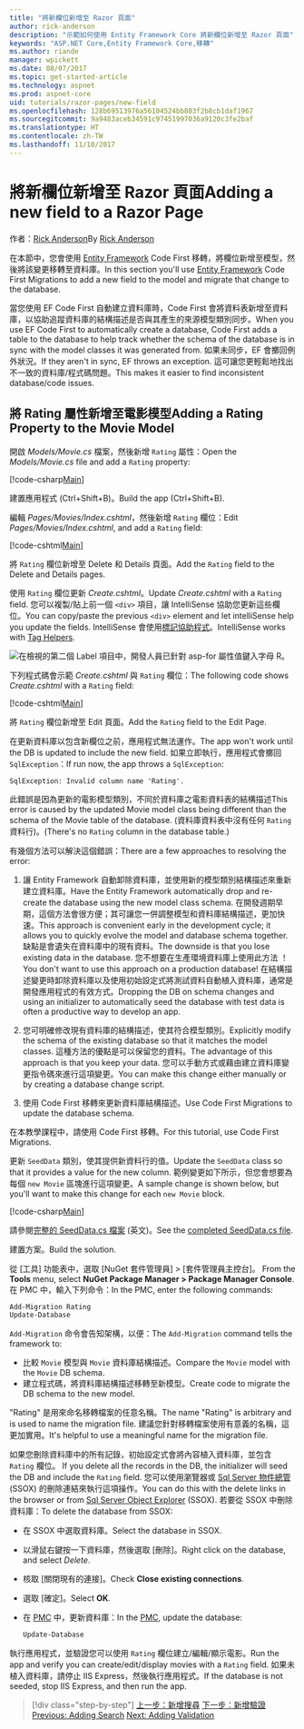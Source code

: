 ```yaml
---
title: "將新欄位新增至 Razor 頁面"
author: rick-anderson
description: "示範如何使用 Entity Framework Core 將新欄位新增至 Razor 頁面"
keywords: "ASP.NET Core,Entity Framework Core,移轉"
ms.author: riande
manager: wpickett
ms.date: 08/07/2017
ms.topic: get-started-article
ms.technology: aspnet
ms.prod: aspnet-core
uid: tutorials/razor-pages/new-field
ms.openlocfilehash: 128b69513976a56104524bb803f2b8cb1daf1967
ms.sourcegitcommit: 9a9483aceb34591c97451997036a9120c3fe2baf
ms.translationtype: HT
ms.contentlocale: zh-TW
ms.lasthandoff: 11/10/2017
---
```

# <a name="adding-a-new-field-to-a-razor-page"></a><span data-ttu-id="84050-104">將新欄位新增至 Razor 頁面</span><span class="sxs-lookup"><span data-stu-id="84050-104">Adding a new field to a Razor Page</span></span>

<span data-ttu-id="84050-105">作者：[Rick Anderson](https://twitter.com/RickAndMSFT)</span><span class="sxs-lookup"><span data-stu-id="84050-105">By [Rick Anderson](https://twitter.com/RickAndMSFT)</span></span>

<span data-ttu-id="84050-106">在本節中，您會使用 [Entity Framework](https://docs.microsoft.com/ef/core/get-started/aspnetcore/new-db) Code First 移轉，將欄位新增至模型，然後將該變更移轉至資料庫。</span><span class="sxs-lookup"><span data-stu-id="84050-106">In this section you'll use [Entity Framework](https://docs.microsoft.com/ef/core/get-started/aspnetcore/new-db) Code First Migrations to add a new field to the model and migrate that change to the database.</span></span>

<span data-ttu-id="84050-107">當您使用 EF Code First 自動建立資料庫時，Code First 會將資料表新增至資料庫，以協助追蹤資料庫的結構描述是否與其產生的來源模型類別同步。</span><span class="sxs-lookup"><span data-stu-id="84050-107">When you use EF Code First to automatically create a database, Code First adds a table to the database to help track whether the schema of the database is in sync with the model classes it was generated from.</span></span> <span data-ttu-id="84050-108">如果未同步，EF 會擲回例外狀況。</span><span class="sxs-lookup"><span data-stu-id="84050-108">If they aren't in sync, EF throws an exception.</span></span> <span data-ttu-id="84050-109">這可讓您更輕鬆地找出不一致的資料庫/程式碼問題。</span><span class="sxs-lookup"><span data-stu-id="84050-109">This makes it easier to find inconsistent database/code issues.</span></span>

## <a name="adding-a-rating-property-to-the-movie-model"></a><span data-ttu-id="84050-110">將 Rating 屬性新增至電影模型</span><span class="sxs-lookup"><span data-stu-id="84050-110">Adding a Rating Property to the Movie Model</span></span>

<span data-ttu-id="84050-111">開啟 *Models/Movie.cs* 檔案，然後新增 `Rating` 屬性：</span><span class="sxs-lookup"><span data-stu-id="84050-111">Open the *Models/Movie.cs* file and add a `Rating` property:</span></span>

[!code-csharp[Main](razor-pages-start/sample/RazorPagesMovie/Models/MovieDateRating.cs?highlight=11&range=7-18)]

<span data-ttu-id="84050-112">建置應用程式 (Ctrl+Shift+B)。</span><span class="sxs-lookup"><span data-stu-id="84050-112">Build the app (Ctrl+Shift+B).</span></span>

<span data-ttu-id="84050-113">編輯 *Pages/Movies/Index.cshtml*，然後新增 `Rating` 欄位：</span><span class="sxs-lookup"><span data-stu-id="84050-113">Edit *Pages/Movies/Index.cshtml*, and add a `Rating` field:</span></span>

[!code-cshtml[Main](razor-pages-start/sample/RazorPagesMovie/Pages/Movies/Index.cshtml?highlight=40-42,61-63)]

<span data-ttu-id="84050-114">將 `Rating` 欄位新增至 Delete 和 Details 頁面。</span><span class="sxs-lookup"><span data-stu-id="84050-114">Add the `Rating` field to the Delete and Details pages.</span></span>

<span data-ttu-id="84050-115">使用 `Rating` 欄位更新 *Create.cshtml*。</span><span class="sxs-lookup"><span data-stu-id="84050-115">Update *Create.cshtml* with a `Rating` field.</span></span> <span data-ttu-id="84050-116">您可以複製/貼上前一個 `<div>` 項目，讓 IntelliSense 協助您更新這些欄位。</span><span class="sxs-lookup"><span data-stu-id="84050-116">You can copy/paste the previous `<div>` element and let intelliSense help you update the fields.</span></span> <span data-ttu-id="84050-117">IntelliSense 會使用[標記協助程式](xref:mvc/views/tag-helpers/intro)。</span><span class="sxs-lookup"><span data-stu-id="84050-117">IntelliSense works with [Tag Helpers](xref:mvc/views/tag-helpers/intro).</span></span>

![在檢視的第二個 Label 項目中，開發人員已針對 asp-for 屬性值鍵入字母 R。](new-field/_static/cr.png)

<span data-ttu-id="84050-121">下列程式碼會示範 *Create.cshtml* 與 `Rating` 欄位：</span><span class="sxs-lookup"><span data-stu-id="84050-121">The following code shows *Create.cshtml* with a `Rating` field:</span></span>

[!code-cshtml[Main](razor-pages-start/sample/RazorPagesMovie/Pages/Movies/Create.cshtml?highlight=36-40)]

<span data-ttu-id="84050-122">將 `Rating` 欄位新增至 Edit 頁面。</span><span class="sxs-lookup"><span data-stu-id="84050-122">Add the `Rating` field to the Edit Page.</span></span>

<span data-ttu-id="84050-123">在更新資料庫以包含新欄位之前，應用程式無法運作。</span><span class="sxs-lookup"><span data-stu-id="84050-123">The app won't work until the DB is updated to include the new field.</span></span> <span data-ttu-id="84050-124">如果立即執行，應用程式會擲回 `SqlException`：</span><span class="sxs-lookup"><span data-stu-id="84050-124">If run now, the app throws a `SqlException`:</span></span>

```
SqlException: Invalid column name 'Rating'.
```

<span data-ttu-id="84050-125">此錯誤是因為更新的電影模型類別，不同於資料庫之電影資料表的結構描述</span><span class="sxs-lookup"><span data-stu-id="84050-125">This error is caused by the updated Movie model class being different than the schema of the Movie table of the database.</span></span> <span data-ttu-id="84050-126">(資料庫資料表中沒有任何 `Rating` 資料行)。</span><span class="sxs-lookup"><span data-stu-id="84050-126">(There's no `Rating` column in the database table.)</span></span>

<span data-ttu-id="84050-127">有幾個方法可以解決這個錯誤：</span><span class="sxs-lookup"><span data-stu-id="84050-127">There are a few approaches to resolving the error:</span></span>

1. <span data-ttu-id="84050-128">讓 Entity Framework 自動卸除資料庫，並使用新的模型類別結構描述來重新建立資料庫。</span><span class="sxs-lookup"><span data-stu-id="84050-128">Have the Entity Framework automatically drop and re-create the database using  the new model class schema.</span></span> <span data-ttu-id="84050-129">在開發週期早期，這個方法會很方便；其可讓您一併調整模型和資料庫結構描述，更加快速。</span><span class="sxs-lookup"><span data-stu-id="84050-129">This approach is convenient early in the development cycle; it allows you to quickly evolve the model and database schema together.</span></span> <span data-ttu-id="84050-130">缺點是會遺失在資料庫中的現有資料。</span><span class="sxs-lookup"><span data-stu-id="84050-130">The downside is that you lose existing data in the database.</span></span> <span data-ttu-id="84050-131">您不想要在生產環境資料庫上使用此方法 ！</span><span class="sxs-lookup"><span data-stu-id="84050-131">You don't want to use this approach on a production database!</span></span> <span data-ttu-id="84050-132">在結構描述變更時卸除資料庫以及使用初始設定式將測試資料自動植入資料庫，通常是開發應用程式的有效方式。</span><span class="sxs-lookup"><span data-stu-id="84050-132">Dropping the DB on schema changes and using an initializer to automatically seed the database with test data is often a productive way to develop an app.</span></span>

2. <span data-ttu-id="84050-133">您可明確修改現有資料庫的結構描述，使其符合模型類別。</span><span class="sxs-lookup"><span data-stu-id="84050-133">Explicitly modify the schema of the existing database so that it matches the model classes.</span></span> <span data-ttu-id="84050-134">這種方法的優點是可以保留您的資料。</span><span class="sxs-lookup"><span data-stu-id="84050-134">The advantage of this approach is that you keep your data.</span></span> <span data-ttu-id="84050-135">您可以手動方式或藉由建立資料庫變更指令碼來進行這項變更。</span><span class="sxs-lookup"><span data-stu-id="84050-135">You can make this change either manually or by creating a database change script.</span></span>

3. <span data-ttu-id="84050-136">使用 Code First 移轉來更新資料庫結構描述。</span><span class="sxs-lookup"><span data-stu-id="84050-136">Use Code First Migrations to update the database schema.</span></span>

<span data-ttu-id="84050-137">在本教學課程中，請使用 Code First 移轉。</span><span class="sxs-lookup"><span data-stu-id="84050-137">For this tutorial, use Code First Migrations.</span></span>

<span data-ttu-id="84050-138">更新 `SeedData` 類別，使其提供新資料行的值。</span><span class="sxs-lookup"><span data-stu-id="84050-138">Update the `SeedData` class so that it provides a value for the new column.</span></span> <span data-ttu-id="84050-139">範例變更如下所示，但您會想要為每個 `new Movie` 區塊進行這項變更。</span><span class="sxs-lookup"><span data-stu-id="84050-139">A sample change is shown below, but you'll want to make this change for each `new Movie` block.</span></span>

[!code-csharp[Main](razor-pages-start/sample/RazorPagesMovie/Models/SeedDataRating.cs?name=snippet1&highlight=8)]

<span data-ttu-id="84050-140">請參閱[完整的 SeedData.cs 檔案](https://github.com/aspnet/Docs/blob/master/aspnetcore/tutorials/razor-pages/razor-pages-start/sample/RazorPagesMovie/Models/SeedDataRating.cs) (英文)。</span><span class="sxs-lookup"><span data-stu-id="84050-140">See the [completed SeedData.cs file](https://github.com/aspnet/Docs/blob/master/aspnetcore/tutorials/razor-pages/razor-pages-start/sample/RazorPagesMovie/Models/SeedDataRating.cs).</span></span>

<span data-ttu-id="84050-141">建置方案。</span><span class="sxs-lookup"><span data-stu-id="84050-141">Build the solution.</span></span>

<span data-ttu-id="84050-142"><a name="pmc"></a> 從 [工具] 功能表中，選取 [NuGet 套件管理員] > [套件管理員主控台]。</span><span class="sxs-lookup"><span data-stu-id="84050-142"><a name="pmc"></a> From the **Tools** menu, select **NuGet Package Manager > Package Manager Console**.</span></span>
<span data-ttu-id="84050-143">在 PMC 中，輸入下列命令：</span><span class="sxs-lookup"><span data-stu-id="84050-143">In the PMC, enter the following commands:</span></span>

```powershell
Add-Migration Rating
Update-Database
```

<span data-ttu-id="84050-144">`Add-Migration` 命令會告知架構，以便：</span><span class="sxs-lookup"><span data-stu-id="84050-144">The `Add-Migration` command tells the framework to:</span></span>

* <span data-ttu-id="84050-145">比較 `Movie` 模型與 `Movie` 資料庫結構描述。</span><span class="sxs-lookup"><span data-stu-id="84050-145">Compare the `Movie` model with the `Movie` DB schema.</span></span>
* <span data-ttu-id="84050-146">建立程式碼，將資料庫結構描述移轉至新模型。</span><span class="sxs-lookup"><span data-stu-id="84050-146">Create code to migrate the DB schema to the new model.</span></span>

<span data-ttu-id="84050-147">"Rating" 是用來命名移轉檔案的任意名稱。</span><span class="sxs-lookup"><span data-stu-id="84050-147">The name "Rating" is arbitrary and is used to name the migration file.</span></span> <span data-ttu-id="84050-148">建議您針對移轉檔案使用有意義的名稱，這更加實用。</span><span class="sxs-lookup"><span data-stu-id="84050-148">It's helpful to use a meaningful name for the migration file.</span></span>

<span data-ttu-id="84050-149"><a name="ssox"></a> 如果您刪除資料庫中的所有記錄，初始設定式會將內容植入資料庫，並包含 `Rating` 欄位。</span><span class="sxs-lookup"><span data-stu-id="84050-149"><a name="ssox"></a> If you delete all the records in the DB, the initializer will seed the DB and include the `Rating` field.</span></span> <span data-ttu-id="84050-150">您可以使用瀏覽器或 [Sql Server 物件總管](xref:tutorials/razor-pages/sql#ssox) (SSOX) 的刪除連結來執行這項操作。</span><span class="sxs-lookup"><span data-stu-id="84050-150">You can do this with the delete links in the browser or from [Sql Server Object Explorer](xref:tutorials/razor-pages/sql#ssox) (SSOX).</span></span> <span data-ttu-id="84050-151">若要從 SSOX 中刪除資料庫：</span><span class="sxs-lookup"><span data-stu-id="84050-151">To delete the database from SSOX:</span></span>

* <span data-ttu-id="84050-152">在 SSOX 中選取資料庫。</span><span class="sxs-lookup"><span data-stu-id="84050-152">Select the database in SSOX.</span></span>
* <span data-ttu-id="84050-153">以滑鼠右鍵按一下資料庫，然後選取 [刪除]。</span><span class="sxs-lookup"><span data-stu-id="84050-153">Right click on the database, and select *Delete*.</span></span>
* <span data-ttu-id="84050-154">核取 [關閉現有的連接]。</span><span class="sxs-lookup"><span data-stu-id="84050-154">Check **Close existing connections**.</span></span>
* <span data-ttu-id="84050-155">選取 [確定]。</span><span class="sxs-lookup"><span data-stu-id="84050-155">Select **OK**.</span></span>
* <span data-ttu-id="84050-156">在 [PMC](xref:tutorials/razor-pages/new-field#pmc) 中，更新資料庫：</span><span class="sxs-lookup"><span data-stu-id="84050-156">In the [PMC](xref:tutorials/razor-pages/new-field#pmc), update the database:</span></span>

  ```powershell
  Update-Database
  ```

<span data-ttu-id="84050-157">執行應用程式，並驗證您可以使用 `Rating` 欄位建立/編輯/顯示電影。</span><span class="sxs-lookup"><span data-stu-id="84050-157">Run the app and verify you can create/edit/display movies with a `Rating` field.</span></span> <span data-ttu-id="84050-158">如果未植入資料庫，請停止 IIS Express，然後執行應用程式。</span><span class="sxs-lookup"><span data-stu-id="84050-158">If the database is not seeded, stop IIS Express, and then run the app.</span></span>

>[!div class="step-by-step"]
<span data-ttu-id="84050-159">[上一步：新增搜尋](xref:tutorials/razor-pages/search)
[下一步：新增驗證](xref:tutorials/razor-pages/validation)</span><span class="sxs-lookup"><span data-stu-id="84050-159">[Previous: Adding Search](xref:tutorials/razor-pages/search)
[Next: Adding Validation](xref:tutorials/razor-pages/validation)</span></span>
